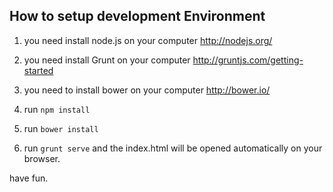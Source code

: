 ## How to setup development Environment

1. you need install node.js on your computer <http://nodejs.org/>

2. you need install Grunt on your computer  <http://gruntjs.com/getting-started>

3. you need to install bower on your computer <http://bower.io/>

4. run `npm install`

5. run `bower install`

6. run `grunt serve` and the index.html will be opened automatically on your browser.

have fun.